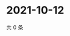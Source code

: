 # 2021-10-12

共 0 条

<!-- BEGIN -->
<!-- 最后更新时间 Tue Oct 12 2021 18:16:30 GMT+0800 (China Standard Time) -->

<!-- END -->
